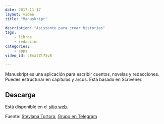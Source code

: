 ```yaml
---
date: 2017-11-17
layout: video
title: "Manuskript"

description: "Asistente para crear historias"
tags:
    - libros
    - redaccion
categories:
    - apps
video_id: cEmatZl73v8

---
```

<!--more-->

Manuskript es una aplicación para escribir cuentos, novelas y redacciones. Puedes estructurar en capítulos y arcos. Está basado en Scrivener.

## Descarga

Está disponible en el [sitio web](http://www.theologeek.ch/manuskript/).

Fuente: [Stevlana Tortora](https://www.youtube.com/channel/UC-5ykhLNjukKLoOjYf8D5tg), [Grupo en Telegram](https://t.me/deepinenespanol/125493)
